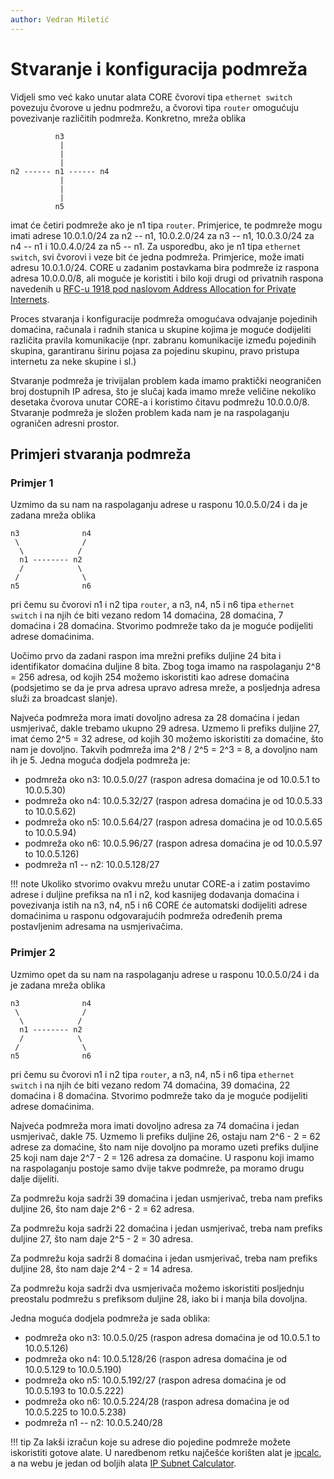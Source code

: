 ```yaml
---
author: Vedran Miletić
---
```


# Stvaranje i konfiguracija podmreža

Vidjeli smo već kako unutar alata CORE čvorovi tipa `ethernet switch` povezuju čvorove u jednu podmrežu, a čvorovi tipa `router` omogućuju povezivanje različitih podmreža. Konkretno, mreža oblika

```
          n3
           |
           |
           |
n2 ------ n1 ------ n4
           |
           |
           |
          n5
```

imat će četiri podmreže ako je n1 tipa `router`. Primjerice, te podmreže mogu imati adrese 10.0.1.0/24 za n2 -- n1, 10.0.2.0/24 za n3 -- n1, 10.0.3.0/24 za n4 -- n1 i 10.0.4.0/24 za n5 -- n1. Za usporedbu, ako je n1 tipa `ethernet switch`, svi čvorovi i veze bit će jedna podmreža. Primjerice, može imati adresu 10.0.1.0/24. CORE u zadanim postavkama bira podmreže iz raspona adresa 10.0.0.0/8, ali moguće je koristiti i bilo koji drugi od privatnih raspona navedenih u [RFC-u 1918 pod naslovom Address Allocation for Private Internets](https://datatracker.ietf.org/doc/html/rfc1918).

Proces stvaranja i konfiguracije podmreža omogućava odvajanje pojedinih domaćina, računala i radnih stanica u skupine kojima je moguće dodijeliti različita pravila komunikacije (npr. zabranu komunikacije između pojedinih skupina, garantiranu širinu pojasa za pojedinu skupinu, pravo pristupa internetu za neke skupine i sl.)

Stvaranje podmreža je trivijalan problem kada imamo praktički neograničen broj dostupnih IP adresa, što je slučaj kada imamo mreže veličine nekoliko desetaka čvorova unutar CORE-a i koristimo čitavu podmrežu 10.0.0.0/8. Stvaranje podmreža je složen problem kada nam je na raspolaganju ograničen adresni prostor.

## Primjeri stvaranja podmreža

### Primjer 1

Uzmimo da su nam na raspolaganju adrese u rasponu 10.0.5.0/24 i da je zadana mreža oblika

```
n3              n4
 \              /
  \            /
  n1 -------- n2
  /            \
 /              \
n5              n6
```

pri čemu su čvorovi n1 i n2 tipa `router`, a n3, n4, n5 i n6 tipa `ethernet switch` i na njih će biti vezano redom 14 domaćina, 28 domaćina, 7 domaćina i 28 domaćina. Stvorimo podmreže tako da je moguće podijeliti adrese domaćinima.

Uočimo prvo da zadani raspon ima mrežni prefiks duljine 24 bita i identifikator domaćina duljine 8 bita. Zbog toga imamo na raspolaganju 2^8 = 256 adresa, od kojih 254 možemo iskoristiti kao adrese domaćina (podsjetimo se da je prva adresa upravo adresa mreže, a posljednja adresa služi za broadcast slanje).

Najveća podmreža mora imati dovoljno adresa za 28 domaćina i jedan usmjerivač, dakle trebamo ukupno 29 adresa. Uzmemo li prefiks duljine 27, imat ćemo 2^5 = 32 adrese, od kojih 30 možemo iskoristiti za domaćine, što nam je dovoljno. Takvih podmreža ima 2^8 / 2^5 = 2^3 = 8, a dovoljno nam ih je 5. Jedna moguća dodjela podmreža je:

- podmreža oko n3: 10.0.5.0/27 (raspon adresa domaćina je od 10.0.5.1 to 10.0.5.30)
- podmreža oko n4: 10.0.5.32/27 (raspon adresa domaćina je od 10.0.5.33 to 10.0.5.62)
- podmreža oko n5: 10.0.5.64/27 (raspon adresa domaćina je od 10.0.5.65 to 10.0.5.94)
- podmreža oko n6: 10.0.5.96/27 (raspon adresa domaćina je od 10.0.5.97 to 10.0.5.126)
- podmreža n1 -- n2: 10.0.5.128/27

!!! note
    Ukoliko stvorimo ovakvu mrežu unutar CORE-a i zatim postavimo adrese i duljine prefiksa na n1 i n2, kod kasnijeg dodavanja domaćina i povezivanja istih na n3, n4, n5 i n6 CORE će automatski dodijeliti adrese domaćinima u rasponu odgovarajućih podmreža određenih prema postavljenim adresama na usmjerivačima.

### Primjer 2

Uzmimo opet da su nam na raspolaganju adrese u rasponu 10.0.5.0/24 i da je zadana mreža oblika

```
n3              n4
 \              /
  \            /
  n1 -------- n2
  /            \
 /              \
n5              n6
```

pri čemu su čvorovi n1 i n2 tipa `router`, a n3, n4, n5 i n6 tipa `ethernet switch` i na njih će biti vezano redom 74 domaćina, 39 domaćina, 22 domaćina i 8 domaćina. Stvorimo podmreže tako da je moguće podijeliti adrese domaćinima.

Najveća podmreža mora imati dovoljno adresa za 74 domaćina i jedan usmjerivač, dakle 75. Uzmemo li prefiks duljine 26, ostaju nam 2^6 - 2 = 62 adrese za domaćine, što nam nije dovoljno pa moramo uzeti prefiks duljine 25 koji nam daje 2^7 - 2 = 126 adresa za domaćine. U rasponu koji imamo na raspolaganju postoje samo dvije takve podmreže, pa moramo drugu dalje dijeliti.

Za podmrežu koja sadrži 39 domaćina i jedan usmjerivač, treba nam prefiks duljine 26, što nam daje 2^6 - 2 = 62 adresa.

Za podmrežu koja sadrži 22 domaćina i jedan usmjerivač, treba nam prefiks duljine 27, što nam daje 2^5 - 2 = 30 adresa.

Za podmrežu koja sadrži 8 domaćina i jedan usmjerivač, treba nam prefiks duljine 28, što nam daje 2^4 - 2 = 14 adresa.

Za podmrežu koja sadrži dva usmjerivača možemo iskoristiti posljednju preostalu podmrežu s prefiksom duljine 28, iako bi i manja bila dovoljna.

Jedna moguća dodjela podmreža je sada oblika:

- podmreža oko n3: 10.0.5.0/25 (raspon adresa domaćina je od 10.0.5.1 to 10.0.5.126)
- podmreža oko n4: 10.0.5.128/26 (raspon adresa domaćina je od 10.0.5.129 to 10.0.5.190)
- podmreža oko n5: 10.0.5.192/27 (raspon adresa domaćina je od 10.0.5.193 to 10.0.5.222)
- podmreža oko n6: 10.0.5.224/28 (raspon adresa domaćina je od 10.0.5.225 to 10.0.5.238)
- podmreža n1 -- n2: 10.0.5.240/28

!!! tip
    Za lakši izračun koje su adrese dio pojedine podmreže možete iskoristiti gotove alate. U naredbenom retku najčešće korišten alat je [ipcalc](http://jodies.de/ipcalc), a na webu je jedan od boljih alata [IP Subnet Calculator](https://www.calculator.net/ip-subnet-calculator.html).
